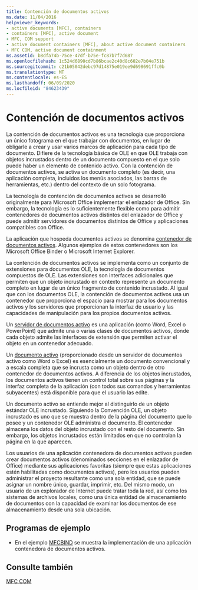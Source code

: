 ```yaml
---
title: Contención de documentos activos
ms.date: 11/04/2016
helpviewer_keywords:
- active documents [MFC], containers
- containers [MFC], active document
- MFC, COM support
- active document containers [MFC], about active document containers
- MFC COM, active document containment
ms.assetid: b8dfa74b-75ce-47df-b75e-fc87b7f7d687
ms.openlocfilehash: 1c524d6890cd7b86bcae2c40d8c602e7b04e751b
ms.sourcegitcommit: c21b05042debc97d14875e019ee9d698691ffc0b
ms.translationtype: MT
ms.contentlocale: es-ES
ms.lasthandoff: 06/09/2020
ms.locfileid: "84623439"
---
```

# <a name="active-document-containment"></a>Contención de documentos activos

La contención de documentos activos es una tecnología que proporciona un único fotograma en el que trabajar con documentos, en lugar de obligarle a crear y usar varios marcos de aplicación para cada tipo de documento. Difiere de la tecnología básica de OLE en que OLE trabaja con objetos incrustados dentro de un documento compuesto en el que solo puede haber un elemento de contenido activo. Con la contención de documentos activos, se activa un documento completo (es decir, una aplicación completa, incluidos los menús asociados, las barras de herramientas, etc.) dentro del contexto de un solo fotograma.

La tecnología de contención de documentos activos se desarrolló originalmente para Microsoft Office implementar el enlazador de Office. Sin embargo, la tecnología es lo suficientemente flexible como para admitir contenedores de documentos activos distintos del enlazador de Office y puede admitir servidores de documentos distintos de Office y aplicaciones compatibles con Office.

La aplicación que hospeda documentos activos se denomina [contenedor de documentos activos](active-document-containers.md). Algunos ejemplos de estos contenedores son los Microsoft Office Binder o Microsoft Internet Explorer.

La contención de documentos activos se implementa como un conjunto de extensiones para documentos OLE, la tecnología de documentos compuestos de OLE. Las extensiones son interfaces adicionales que permiten que un objeto incrustado en contexto represente un documento completo en lugar de un único fragmento de contenido incrustado. Al igual que con los documentos OLE, la contención de documentos activos usa un contenedor que proporciona el espacio para mostrar para los documentos activos y los servidores que proporcionan la interfaz de usuario y las capacidades de manipulación para los propios documentos activos.

Un [servidor de documentos activo](active-document-servers.md) es una aplicación (como Word, Excel o PowerPoint) que admite una o varias clases de documentos activos, donde cada objeto admite las interfaces de extensión que permiten activar el objeto en un contenedor adecuado.

Un [documento activo](active-documents.md) (proporcionado desde un servidor de documentos activo como Word o Excel) es esencialmente un documento convencional y a escala completa que se incrusta como un objeto dentro de otro contenedor de documentos activos. A diferencia de los objetos incrustados, los documentos activos tienen un control total sobre sus páginas y la interfaz completa de la aplicación (con todos sus comandos y herramientas subyacentes) está disponible para que el usuario las edite.

Un documento activo se entiende mejor al distinguirlo de un objeto estándar OLE incrustado. Siguiendo la Convención OLE, un objeto incrustado es uno que se muestra dentro de la página del documento que lo posee y un contenedor OLE administra el documento. El contenedor almacena los datos del objeto incrustado con el resto del documento. Sin embargo, los objetos incrustados están limitados en que no controlan la página en la que aparecen.

Los usuarios de una aplicación contenedora de documentos activos pueden crear documentos activos (denominados secciones en el enlazador de Office) mediante sus aplicaciones favoritas (siempre que estas aplicaciones estén habilitadas como documentos activos), pero los usuarios pueden administrar el proyecto resultante como una sola entidad, que se puede asignar un nombre único, guardar, imprimir, etc. Del mismo modo, un usuario de un explorador de Internet puede tratar toda la red, así como los sistemas de archivos locales, como una única entidad de almacenamiento de documentos con la capacidad de examinar los documentos de ese almacenamiento desde una sola ubicación.

## <a name="sample-programs"></a>Programas de ejemplo

- En el ejemplo [MFCBIND](../overview/visual-cpp-samples.md) se muestra la implementación de una aplicación contenedora de documentos activos.

## <a name="see-also"></a>Consulte también

[MFC COM](mfc-com.md)
